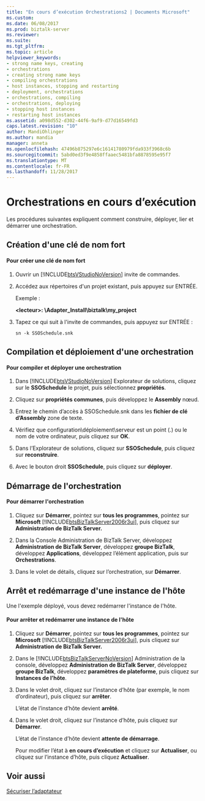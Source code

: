 ```yaml
---
title: "En cours d’exécution Orchestrations2 | Documents Microsoft"
ms.custom: 
ms.date: 06/08/2017
ms.prod: biztalk-server
ms.reviewer: 
ms.suite: 
ms.tgt_pltfrm: 
ms.topic: article
helpviewer_keywords:
- strong name keys, creating
- orchestrations
- creating strong name keys
- compiling orchestrations
- host instances, stopping and restarting
- deployment, orchestrations
- orchestrations, compiling
- orchestrations, deploying
- stopping host instances
- restarting host instances
ms.assetid: a098d552-d302-44f6-9af9-d77d16549fd3
caps.latest.revision: "10"
author: MandiOhlinger
ms.author: mandia
manager: anneta
ms.openlocfilehash: 47496b875297e6c16141780979fda933f3968c6b
ms.sourcegitcommit: 5abd0ed3f9e4858ffaaec5481bfa8878595e95f7
ms.translationtype: MT
ms.contentlocale: fr-FR
ms.lasthandoff: 11/28/2017
---
```

# <a name="running-orchestrations"></a>Orchestrations en cours d’exécution
Les procédures suivantes expliquent comment construire, déployer, lier et démarrer une orchestration.  
  
## <a name="creating-a-strong-name-key"></a>Création d'une clé de nom fort  
  
#### <a name="to-create-a-strong-name-key"></a>Pour créer une clé de nom fort  
  
1.  Ouvrir un [!INCLUDE[btsVStudioNoVersion](../includes/btsvstudionoversion-md.md)] invite de commandes.  
  
2.  Accédez aux répertoires d'un projet existant, puis appuyez sur ENTRÉE.  
  
     Exemple :  
  
     **\<lecteur\>: \Adapter_Install\biztalk\my_project**  
  
3.  Tapez ce qui suit à l'invite de commandes, puis appuyez sur ENTRÉE :  
  
     `sn -k SSOSchedule.snk`  
  
## <a name="compiling-and-deploying-an-orchestration"></a>Compilation et déploiement d'une orchestration  
  
#### <a name="to-compile-and-deploy-an-orchestration"></a>Pour compiler et déployer une orchestration  
  
1.  Dans [!INCLUDE[btsVStudioNoVersion](../includes/btsvstudionoversion-md.md)] Explorateur de solutions, cliquez sur le **SSOSchedule** le projet, puis sélectionnez **propriétés**.  
  
2.  Cliquez sur **propriétés communes**, puis développez le **Assembly** nœud.  
  
3.  Entrez le chemin d’accès à SSOSchedule.snk dans les **fichier de clé d’Assembly** zone de texte.  
  
4.  Vérifiez que configuration\déploiement\serveur est un point (.) ou le nom de votre ordinateur, puis cliquez sur **OK**.  
  
5.  Dans l’Explorateur de solutions, cliquez sur **SSOSchedule**, puis cliquez sur **reconstruire**.  
  
6.  Avec le bouton droit **SSOSchedule**, puis cliquez sur **déployer**.  
  
## <a name="starting-the-orchestration"></a>Démarrage de l'orchestration  
  
#### <a name="to-start-the-orchestration"></a>Pour démarrer l'orchestration  
  
1.  Cliquez sur **Démarrer**, pointez sur **tous les programmes**, pointez sur **Microsoft** [!INCLUDE[btsBizTalkServer2006r3ui](../includes/btsbiztalkserver2006r3ui-md.md)], puis cliquez sur **Administration de BizTalk Server.**  
  
2.  Dans la Console Administration de BizTalk Server, développez **Administration de BizTalk Server**, développez **groupe BizTalk**, développez **Applications**, développez l’élément application, puis sur **Orchestrations**.  
  
3.  Dans le volet de détails, cliquez sur l’orchestration, sur **Démarrer**.  
  
## <a name="stopping-and-restarting-a-host-instance"></a>Arrêt et redémarrage d'une instance de l'hôte  
 Une l'exemple déployé, vous devez redémarrer l'instance de l'hôte.  
  
#### <a name="to-stop-and-restart-a-host-instance"></a>Pour arrêter et redémarrer une instance de l'hôte  
  
1.  Cliquez sur **Démarrer**, pointez sur **tous les programmes**, pointez sur **Microsoft** [!INCLUDE[btsBizTalkServer2006r3ui](../includes/btsbiztalkserver2006r3ui-md.md)], puis cliquez sur **Administration de BizTalk Server.**  
  
2.  Dans le [!INCLUDE[btsBizTalkServerNoVersion](../includes/btsbiztalkservernoversion-md.md)] Administration de la console, développez **Administration de BizTalk Server**, développez **groupe BizTalk**, développez **paramètres de plateforme**, puis cliquez sur  **Instances de l’hôte**.  
  
3.  Dans le volet droit, cliquez sur l’instance d’hôte (par exemple, le nom d’ordinateur), puis cliquez sur **arrêter**.  
  
     L’état de l’instance d’hôte devient **arrêté**.  
  
4.  Dans le volet droit, cliquez sur l’instance d’hôte, puis cliquez sur **Démarrer**.  
  
     L’état de l’instance d’hôte devient **attente de démarrage**.  
  
     Pour modifier l’état à **en cours d’exécution** et cliquez sur **Actualiser**, ou cliquez sur l’instance d’hôte, puis cliquez **Actualiser**.  
  
## <a name="see-also"></a>Voir aussi  
 [Sécuriser l’adaptateur](../core/security-in-biztalk-adapter-for-peoplesoft-enterprise.md)